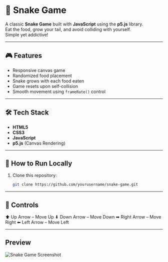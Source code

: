 # 🐍 Snake Game

A classic **Snake Game** built with **JavaScript** using the **p5.js** library.  
Eat the food, grow your tail, and avoid colliding with yourself.  
Simple yet addictive!

---

## 🎮 Features
- Responsive canvas game
- Randomized food placement
- Snake grows with each food eaten
- Game resets upon self-collision
- Smooth movement using `frameRate()` control

---

## 🛠️ Tech Stack
- **HTML5**
- **CSS3**
- **JavaScript**
- **p5.js** (Canvas Rendering)

---

## 🚀 How to Run Locally
1. Clone this repository:
   ```bash
   git clone https://github.com/yourusername/snake-game.git

---

## 🎯 Controls

⬆ Up Arrow – Move Up
⬇ Down Arrow – Move Down
➡ Right Arrow – Move Right
⬅ Left Arrow – Move Left

---

## Preview

![Snake Game Screenshot](https://github.com/nitikad58/Snake-Game-Webapp/blob/main/Snake-game-snapshot.png)
